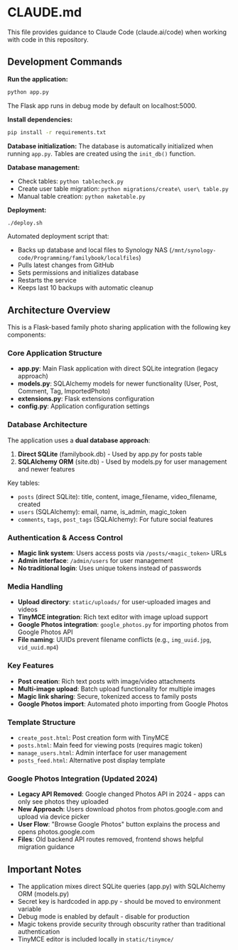 # CLAUDE.md

This file provides guidance to Claude Code (claude.ai/code) when working with code in this repository.

## Development Commands

**Run the application:**
```bash
python app.py
```
The Flask app runs in debug mode by default on localhost:5000.

**Install dependencies:**
```bash
pip install -r requirements.txt
```

**Database initialization:**
The database is automatically initialized when running `app.py`. Tables are created using the `init_db()` function.

**Database management:**
- Check tables: `python tablecheck.py`
- Create user table migration: `python migrations/create\ user\ table.py`
- Manual table creation: `python maketable.py`

**Deployment:**
```bash
./deploy.sh
```
Automated deployment script that:
- Backs up database and local files to Synology NAS (`/mnt/synology-code/Programming/familybook/localfiles`)
- Pulls latest changes from GitHub
- Sets permissions and initializes database
- Restarts the service
- Keeps last 10 backups with automatic cleanup

## Architecture Overview

This is a Flask-based family photo sharing application with the following key components:

### Core Application Structure
- **app.py**: Main Flask application with direct SQLite integration (legacy approach)
- **models.py**: SQLAlchemy models for newer functionality (User, Post, Comment, Tag, ImportedPhoto)
- **extensions.py**: Flask extensions configuration
- **config.py**: Application configuration settings

### Database Architecture
The application uses a **dual database approach**:
1. **Direct SQLite** (familybook.db) - Used by app.py for posts table
2. **SQLAlchemy ORM** (site.db) - Used by models.py for user management and newer features

Key tables:
- `posts` (direct SQLite): title, content, image_filename, video_filename, created
- `users` (SQLAlchemy): email, name, is_admin, magic_token
- `comments`, `tags`, `post_tags` (SQLAlchemy): For future social features

### Authentication & Access Control
- **Magic link system**: Users access posts via `/posts/<magic_token>` URLs
- **Admin interface**: `/admin/users` for user management
- **No traditional login**: Uses unique tokens instead of passwords

### Media Handling
- **Upload directory**: `static/uploads/` for user-uploaded images and videos
- **TinyMCE integration**: Rich text editor with image upload support
- **Google Photos integration**: `google_photos.py` for importing photos from Google Photos API
- **File naming**: UUIDs prevent filename conflicts (e.g., `img_uuid.jpg`, `vid_uuid.mp4`)

### Key Features
- **Post creation**: Rich text posts with image/video attachments
- **Multi-image upload**: Batch upload functionality for multiple images
- **Magic link sharing**: Secure, tokenized access to family posts
- **Google Photos import**: Automated photo importing from Google Photos

### Template Structure
- `create_post.html`: Post creation form with TinyMCE
- `posts.html`: Main feed for viewing posts (requires magic token)
- `manage_users.html`: Admin interface for user management
- `posts_feed.html`: Alternative post display template

### Google Photos Integration (Updated 2024)
- **Legacy API Removed**: Google changed Photos API in 2024 - apps can only see photos they uploaded
- **New Approach**: Users download photos from photos.google.com and upload via device picker
- **User Flow**: "Browse Google Photos" button explains the process and opens photos.google.com
- **Files**: Old backend API routes removed, frontend shows helpful migration guidance

## Important Notes

- The application mixes direct SQLite queries (app.py) with SQLAlchemy ORM (models.py)
- Secret key is hardcoded in app.py - should be moved to environment variable
- Debug mode is enabled by default - disable for production
- Magic tokens provide security through obscurity rather than traditional authentication
- TinyMCE editor is included locally in `static/tinymce/`